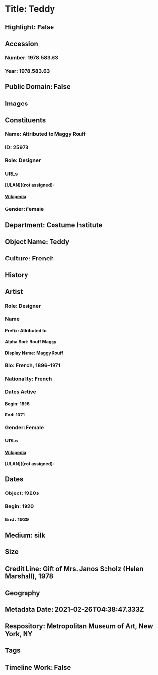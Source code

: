 # Title: Teddy
## Highlight: False
## Accession
### Number: 1978.583.63
### Year: 1978.583.63
## Public Domain: False
## Images
## Constituents
### Name: Attributed to Maggy Rouff
### ID: 25973
### Role: Designer
### URLs
#### [ULAN]((not assigned))
#### [Wikipedia](https://www.wikidata.org/wiki/Q3276812)
### Gender: Female
## Department: Costume Institute
## Object Name: Teddy
## Culture: French
## History
## Artist
### Role: Designer
### Name
#### Prefix: Attributed to
#### Alpha Sort: Rouff Maggy
#### Display Name: Maggy Rouff
### Bio: French, 1896–1971
### Nationality: French
### Dates Active
#### Begin: 1896
#### End: 1971
### Gender: Female
### URLs
#### [Wikipedia](https://www.wikidata.org/wiki/Q3276812)
#### [ULAN]((not assigned))
## Dates
### Object: 1920s
### Begin: 1920
### End: 1929
## Medium: silk
## Size
## Credit Line: Gift of Mrs. Janos Scholz (Helen Marshall), 1978
## Geography
## Metadata Date: 2021-02-26T04:38:47.333Z
## Respository: Metropolitan Museum of Art, New York, NY
## Tags
## Timeline Work: False